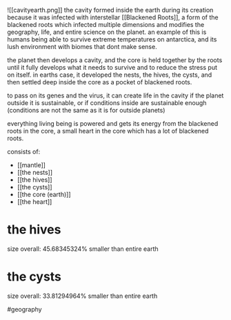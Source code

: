 
![[cavityearth.png]]
the cavity formed inside the earth during its creation because it was infected with interstellar [[Blackened Roots]], a form of the blackened roots which infected multiple dimensions and modifies the geography, life, and entire science on the planet. an example of this is humans being able to survive extreme temperatures on antarctica, and its lush environment with biomes that dont make sense.

the planet then develops a cavity, and the core is held together by the roots until it fully develops what it needs to survive and to reduce the stress put on itself. in earths case, it developed the nests, the hives, the cysts, and then settled deep inside the core as a pocket of blackened roots.

to pass on its genes and the virus, it can create life in the cavity if the planet outside it is sustainable, or if conditions inside are sustainable enough (conditions are not the same as it is for outside planets)

everything living being is powered and gets its energy from the blackened roots in the core, a small heart in the core which has a lot of blackened roots. 

consists of:
- [[mantle]]
- [[the nests]]
- [[the hives]]
- [[the cysts]]
- [[the core (earth)]]
- [[the heart]]

# the hives
size overall: 45.68345324% smaller than entire earth


# the cysts
size overall: 33.81294964% smaller than entire earth

#geography 